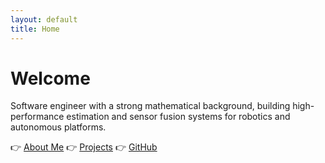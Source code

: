 ```yaml
---
layout: default
title: Home
---
```


# Welcome

Software engineer with a strong mathematical background, building high-performance estimation and sensor fusion systems for robotics and autonomous platforms.

👉 [About Me](about)
👉 [Projects](projects)
👉 [GitHub](https://github.com/your-username)
